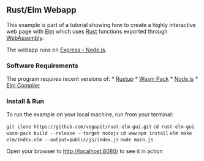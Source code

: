 ## Rust/Elm Webapp

This example is part of a tutorial showing how to create a highly interactive web page with [Elm](https://elm-lang.org) which uses [Rust](https://rust-lang.org) functions exported through [WebAssembly](https://webassembly.org).

The webapp runs on [Express - Node.js](https://expressjs.com/).

### Software Requirements

The program requires recent versions of:
    * [Rustup](https://rustup.rs)
    * [Wasm Pack](https://rustwasm.github.io/wasm-pack/)
    * [Node.js](https://nodejs.org) 
    * [Elm Compiler](https://github.com/elm/compiler)

### Install & Run

To run the example on your local machine, run from your terminal:

`git clone https://github.com/vegapit/rust-elm-gui.git`
`cd rust-elm-gui`
`wasm-pack build --release --target nodejs`
`cd www`
`npm install`
`elm make elm/Index.elm --output=public/js/index.js`
`node main.js`

Open your browser to [http://localhost:8080/](http://localhost:8080/) to see it in action